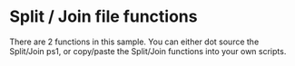 # Split / Join file functions

There are 2 functions in this sample. You can either dot source the Split/Join ps1, or copy/paste the Split/Join functions into your own scripts.

